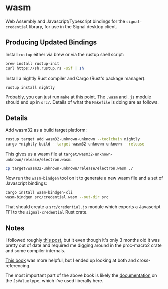 
 wasm
======

Web Assembly and Javascript/Typescript bindings for the `signal-credential`
library, for use in the Signal desktop client.


 Producing Updated Bindings
----------------------------

Install `rustup` either via brew or via the rustup shell script:

```sh
brew install rustup-init
curl https://sh.rustup.rs -sSf | sh
```

Install a nightly Rust compiler and Cargo (Rust's package manager):

```sh
rustup install nightly
```

Probably, you can just run `make` at this point.  The `.wasm` and
`.js` module should end up in `src/`.  Details of what the `Makefile`
is doing are as follows.

 Details
---------

Add wasm32 as a build target platform:

```sh
rustup target add wasm32-unknown-unknown --toolchain nightly
cargo +nightly build --target wasm32-unknown-unknown --release
```

This gives us a wasm file at `target/wasm32-unknown-unknown/release/electron.wasm`:

```sh
cp target/wasm32-unknown-unknown/release/electron.wasm ./
```

Now run the `wasm-bindgen` tool on it to generate a new wasm file and
a set of Javascript bindings:

```sh
cargo install wasm-bindgen-cli
wasm-bindgen src/credential.wasm --out-dir src
```

That should create a `src/credential.js` module which exports a
Javascript FFI to the `signal-credential` Rust crate.


Notes
-----

I followed roughly
[this post](https://hacks.mozilla.org/2018/04/javascript-to-rust-and-back-again-a-wasm-bindgen-tale/),
but it even though it's only 3 months old it was pretty out of date
and required me digging around in the proc-macro2 crate and some
compiler internals.

[This book](https://rustwasm.github.io/wasm-bindgen/introduction.html)
was more helpful, but I ended up looking at both and cross-referencing.

The most important part of the above book is likely the
[documentation](https://rustwasm.github.io/wasm-bindgen/reference/arbitrary-data-with-serde.html)
on the `JsValue` type, which I've used liberally here.
